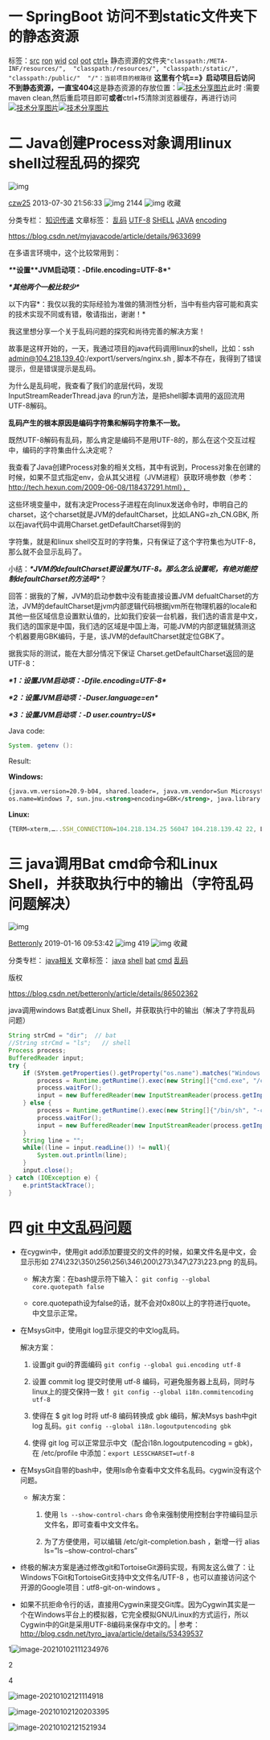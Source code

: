 # 一 SpringBoot 访问不到static文件夹下的静态资源

标签：[src](http://www.bubuko.com/so/1/src)  [ron](http://www.bubuko.com/so/1/ron)  [wid](http://www.bubuko.com/so/1/wid)  [col](http://www.bubuko.com/so/1/col)  [oot](http://www.bubuko.com/so/1/oot)  [ctrl+](http://www.bubuko.com/so/1/ctrl_1_)  静态资源的文件夹`"classpath:/META-INF/resources/",  "classpath:/resources/", "classpath:/static/",  "classpath:/public/"  "/"：当前项目的根路径` **这里有个坑==》启动项目后访问不到静态资源，一直宝404**这是静态资源的存放位置：[![技术分享图片](http://image1.bubuko.com/info/202006/20200617223731674441.png)](https://img2020.cnblogs.com/blog/1365514/202006/1365514-20200617213321250-679224877.png)此时 :需要 maven clean,然后重启项目即可**或者**ctrl+f5清除浏览器缓存，再进行访问[![技术分享图片](http://image1.bubuko.com/info/202006/20200617223731803339.png)](https://img2020.cnblogs.com/blog/1365514/202006/1365514-20200617213322358-1651062657.png)[![技术分享图片](http://image1.bubuko.com/info/202006/20200617223731957626.png)](https://img2020.cnblogs.com/blog/1365514/202006/1365514-20200617213323899-559356703.png)



# 二 Java创建Process对象调用linux shell过程乱码的探究

![img](https://csdnimg.cn/release/blogv2/dist/pc/img/original.png)

[czw25](https://blog.csdn.net/czw25) 2013-07-30 21:56:33 ![img](https://csdnimg.cn/release/blogv2/dist/pc/img/articleReadEyes.png) 2144 ![img](https://csdnimg.cn/release/blogv2/dist/pc/img/tobarCollect.png) 收藏

分类专栏： [知识传递](https://blog.csdn.net/czw25/category_1458275.html) 文章标签： [乱码](https://so.csdn.net/so/search/s.do?q=乱码&t=blog&o=vip&s=&l=&f=&viparticle=) [UTF-8](https://so.csdn.net/so/search/s.do?q=UTF-8&t=blog&o=vip&s=&l=&f=&viparticle=) [SHELL](https://www.csdn.net/tags/OtTacg3sMzk5Mi1ibG9n.html) [JAVA](https://www.csdn.net/tags/NtTaIg5sMzYyLWJsb2cO0O0O.html) [encoding](https://www.csdn.net/tags/MtjaEg3sNzMxNjItYmxvZwO0O0OO0O0O.html)

https://blog.csdn.net/myjavacode/article/details/9633699

在多语言环境中，这个比较常用到：

***\**\*设置\*\*JVM启动项：-Dfile.encoding=UTF-8\****

***\*其他两个一般比较少\****

 



 以下内容*：我仅以我的实际经验为准做的猜测性分析，当中有些内容可能和真实的技术实现不同或有错，敬请指出，谢谢！*

我这里想分享一个关于乱码问题的探究和尚待完善的解决方案！ 

故事是这样开始的，一天，我通过项目的java代码调用linux的shell，比如：ssh admin@104.218.139.40:/export1/servers/nginx.sh , 脚本不存在，我得到了错误提示，但是错误提示是乱码。

为什么是乱码呢，我查看了我们的底层代码，发现 InputStreamReaderThread.java 的run方法，是把shell脚本调用的返回流用UTF-8解码。

 

**乱码产生的根本原因是编码字符集和解码字符集不一致。**

 

既然UTF-8解码有乱码，那么肯定是编码不是用UTF-8的，那么在这个交互过程中，编码的字符集由什么决定呢？

我查看了Java创建Process对象的相关文档，其中有说到，Process对象在创建的时候，如果不显式指定env，会从其父进程（JVM进程）获取环境参数（参考：http://tech.hexun.com/2009-06-08/118437291.html），

这些环境变量中，就有决定Process子进程在向linux发送命令时，申明自己的charset，这个charset就是JVM的defaultCharset，比如LANG=zh_CN.GBK, 所以在java代码中调用Charset.getDefaultCharset得到的

字符集，就是和linux shell交互时的字符集，只有保证了这个字符集也为UTF-8，那么就不会显示乱码了。

 

小结：***\*JVM的defaultCharset要设置为UTF-8。那么怎么设置呢，有绝对能控制defaultCharset的方法吗\****？

 

回答：据我的了解，JVM的启动参数中没有能直接设置JVM defualtCharset的方法，JVM的defaultCharset是jvm内部逻辑代码根据jvm所在物理机器的locale和其他一些区域信息设置默认值的，比如我们安装一台机器，我们选的语言是中文，我们选的国家是中国，我们选的区域是中国上海，可能JVM的内部逻辑就猜测这个机器要用GBK编码，于是，该JVM的defaultCharset就定位GBK了。

 

据我实际的测试，能在大部分情况下保证 Charset.getDefaultCharset返回的是UTF-8：

***\*1：设置JVM启动项：-Dfile.encoding=UTF-8\****

***\*2：设置JVM启动项：-Duser.language=en\****

***\*3：设置JVM启动项：-D user.country=US\****

 

 

Java code:



```java
System. getenv ():
```





Result:

**Windows:**



```xml
{java.vm.version=20.9-b04, shared.loader=, java.vm.vendor=Sun Microsystems Inc., user.<strong>country=CN</strong>, sun.os.patch.level=Service Pack 1, java.vm.specification.name=Java Virtual Machine Specification,
os.name=Windows 7, sun.jnu.<strong>encoding=GBK</strong>, java.library.path=C:\Program Files\Java\jdk1.6.0_34\bin;C:\Windows\Sun\Java\bin;C:\Windows\system32;C:\Windows; user.timezone=Asia/Shanghai, , java.home=C:\Program Files\Java\jdk1.6.0_34\jre, sun.arch.data.model=32, user.language=zh, java.specification.vendor=Sun Microsystems Inc., awt.toolkit=sun.awt.windows.WToolkit, java.vm.info=mixed mode, java.version=1.6.0_34, file.<strong>encoding= GBK</strong> }
```







**Linux:**



```javascript
{TERM=xterm,…..SSH_CONNECTION=104.218.134.25 56047 104.218.139.42 22, LD_LIBRARY_PATH=/java/jdk1.6.0_26/jre/lib/i386/server:/java/jdk1.6.0_26/jre/lib/i386:/java/jdk1.6.0_26/jre/../lib/i386, SHELL=/bin/bash…JRE_HOME=/java/jdk1.6.0_26/jre, USER=admin, CATALINA_HOME=/export/servers/tomcat6.0.33, HOME=/home/admin, JAVA_BIN=/export/servers/jdk1.6.0_25/bin, LESSOPEN=|/usr/bin/lesspipe.sh %s, LS_COLORS=no=00:fi=00:di=00;34:ln=00;36:pi=40;33:so=00;35:bd=40;33;01:cd=40;33;01:or=01;05;37;41:mi=01;05;37;41:ex=00;32:*.cmd=00;32:*.exe=00;32:*.com=00;32:*.btm=00;32:*.bat=00;32:*.sh=00;32:*.csh=00;32:*.tar=00;31:*.tgz=00;31:*.arj=00;31:*.taz=00;31:*.lzh=00;31:*.zip=00;31:*.z=00;31:*.Z=00;31:*.gz=00;31:*.bz2=00;31:*.bz=00;31:*.tz=00;31:*.rpm=00;31:*.cpio=00;31:*.jpg=00;35:*.gif=00;35:*.bmp=00;35:*.xbm=00;35:*.xpm=00;35:*.png=00;35:*.tif=00;35:, LANG=<strong>zh_CN.UTF-8</strong>, SSH_ASKPASS=/usr/libexec/openssh/gnome-ssh-askpass}
```



# 三 java调用Bat cmd命令和Linux Shell，并获取执行中的输出（字符乱码问题解决）

![img](https://csdnimg.cn/release/blogv2/dist/pc/img/original.png)

[Betteronly](https://blog.csdn.net/betteronly) 2019-01-16 09:53:42 ![img](https://csdnimg.cn/release/blogv2/dist/pc/img/articleReadEyes.png) 419 ![img](https://csdnimg.cn/release/blogv2/dist/pc/img/tobarCollect.png) 收藏

分类专栏： [java相关](https://blog.csdn.net/betteronly/category_8615207.html) 文章标签： [java](https://www.csdn.net/tags/NtTaIg5sMzYyLWJsb2cO0O0O.html) [shell](https://www.csdn.net/tags/OtTacg3sMzk5Mi1ibG9n.html) [bat](https://www.csdn.net/tags/MtzaMg1sMDM1MDYtYmxvZwO0O0OO0O0O.html) [cmd](https://www.csdn.net/tags/MtTaEg0sMzk0NzUtYmxvZwO0O0OO0O0O.html) [乱码](https://so.csdn.net/so/search/s.do?q=乱码&t=blog&o=vip&s=&l=&f=&viparticle=)

版权

https://blog.csdn.net/betteronly/article/details/86502362

 java调用windows Bat或者Linux Shell，并获取执行中的输出（解决了字符乱码问题）

```java
String strCmd = "dir";  // bat
//String strCmd = "ls";   // shell 
Process process;
BufferedReader input;
try {
    if (SYstem.getProperties().getProperty("os.name").matches("Windows.*$")){
        process = Runtime.getRuntime().exec(new String[]{"cmd.exe", "/c", strCmd}); //bat
        process.waitFor();
        input = new BufferedReader(new InputStreamReader(process.getInputStream(), Charset.forName("GBK")));
    } else {
        process = Runtime.getRuntime().exec(new String[]{"/bin/sh", "-c", strCmd}); //shell
        process.waitFor();
        input = new BufferedReader(new InputStreamReader(process.getInputStream(), Charset.forName("UTF-8")));
    }
    String line = "";
    while((line = input.readLine()) != null){
        System.out.println(line);
    }
    input.close();
} catch (IOException e) {
    e.printStackTrace();
}
```

# 四 [git 中文乱码问题](https://www.cnblogs.com/lhdre/p/8493507.html)

- 在cygwin中，使用git add添加要提交的文件的时候，如果文件名是中文，会显示形如 274\232\350\256\256\346\200\273\347\273\223.png 的乱码。 

  - 解决方案：在bash提示符下输入： `git config --global core.quotepath false`

  - core.quotepath设为false的话，就不会对0x80以上的字符进行quote。中文显示正常。 

    

- 在MsysGit中，使用git log显示提交的中文log乱码。 

  解决方案： 

  1. 设置git gui的界面编码 `git config --global gui.encoding utf-8`

  2. 设置 commit log 提交时使用 utf-8 编码，可避免服务器上乱码，同时与linux上的提交保持一致！ `git config --global i18n.commitencoding utf-8`

  3. 使得在 $ git log 时将 utf-8 编码转换成 gbk 编码，解决Msys bash中git log 乱码。`git config --global i18n.logoutputencoding gbk`

  4. 使得 git log 可以正常显示中文（配合i18n.logoutputencoding = gbk)，在 /etc/profile 中添加：`export LESSCHARSET=utf-8` 

     

- 在MsysGit自带的bash中，使用ls命令查看中文文件名乱码。cygwin没有这个问题。 

  - 解决方案： 

    1. 使用 `ls --show-control-chars` 命令来强制使用控制台字符编码显示文件名，即可查看中文文件名。

    2. 为了方便使用，可以编辑 /etc/git-completion.bash ，新增一行 alias ls=”ls –show-control-chars” 

       

- 终极的解决方案是通过修改git和TortoiseGit源码实现，有网友这么做了：让Windows下Git和TortoiseGit支持中文文件名/UTF-8 ，也可以直接访问这个开源的Google项目：utf8-git-on-windows 。 

  

- 如果不抗拒命令行的话，直接用Cygwin来提交Git库。因为Cygwin其实是一个在Windows平台上的模拟器，它完全模拟GNU/Linux的方式运行，所以Cygwin中的Git是采用UTF-8编码来保存中文的。|
  参考：http://blog.csdn.net/tyro_java/article/details/53439537





1![image-20210102111234976](https://github.com/kalao/Images/blob/master/坑.md/20210102111234976.png)

2

4

![image-20210102121114918](https://github.com/kalao/Images/blob/master/坑.md/20210102121114918.png)

![image-20210102120203395](https://github.com/kalao/Images/blob/master/坑.md/20210102120203395.png)



![image-20210102121521934](https://github.com/kalao/Images/blob/master/坑.md/20210102121521934.png)
